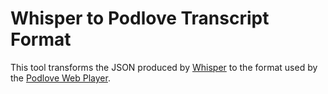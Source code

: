 # Whisper to Podlove Transcript Format

This tool transforms the JSON produced by [Whisper](https://github.com/openai/whisper) to the format used by the [Podlove Web Player](https://docs.podlove.org/podlove-web-player/).
